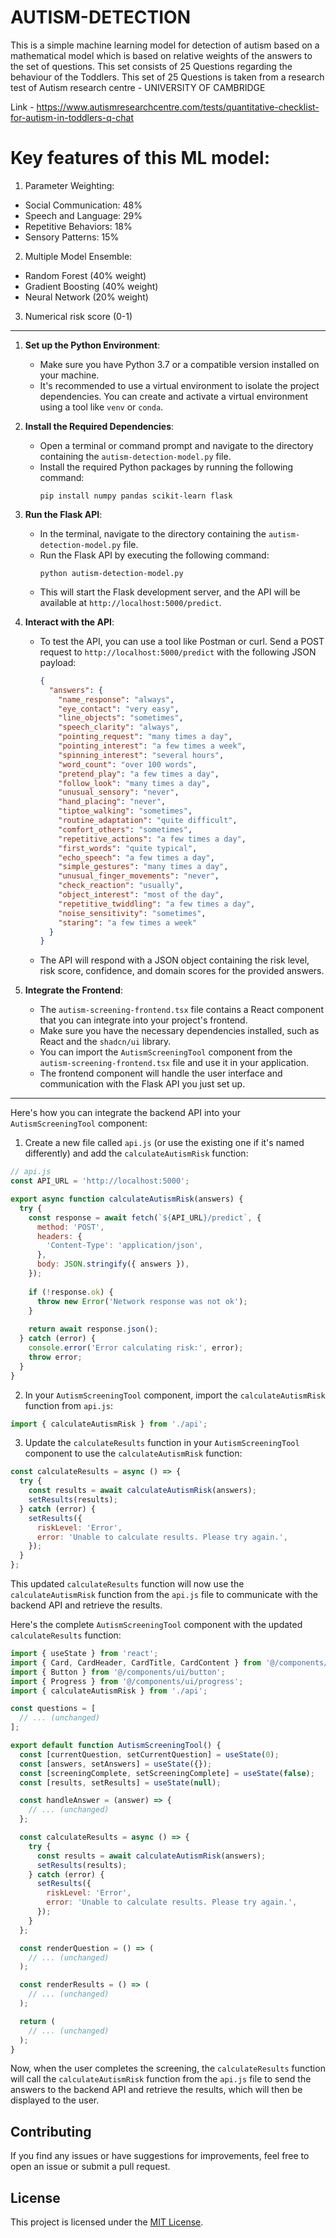 # AUTISM-DETECTION
This is a simple machine learning model for detection of autism based on a mathematical model which is based on relative weights of the answers to the set of questions.
This set consists of 25 Questions regarding the behaviour of the Toddlers.
This set of 25 Questions is taken from a research test of Autism research centre - UNIVERSITY OF CAMBRIDGE

Link - https://www.autismresearchcentre.com/tests/quantitative-checklist-for-autism-in-toddlers-q-chat

# Key features of this ML model:

1. Parameter Weighting:

- Social Communication: 48%
- Speech and Language: 29%
- Repetitive Behaviors: 18%
- Sensory Patterns: 15%


2. Multiple Model Ensemble:

- Random Forest (40% weight)
- Gradient Boosting (40% weight)
- Neural Network (20% weight)

3. Numerical risk score (0-1)

------------------------------------------------------------

1. **Set up the Python Environment**:
   - Make sure you have Python 3.7 or a compatible version installed on your machine.
   - It's recommended to use a virtual environment to isolate the project dependencies. You can create and activate a virtual environment using a tool like `venv` or `conda`.

2. **Install the Required Dependencies**:
   - Open a terminal or command prompt and navigate to the directory containing the `autism-detection-model.py` file.
   - Install the required Python packages by running the following command:
     ```
     pip install numpy pandas scikit-learn flask
     ```

3. **Run the Flask API**:
   - In the terminal, navigate to the directory containing the `autism-detection-model.py` file.
   - Run the Flask API by executing the following command:
     ```
     python autism-detection-model.py
     ```
   - This will start the Flask development server, and the API will be available at `http://localhost:5000/predict`.

4. **Interact with the API**:
   - To test the API, you can use a tool like Postman or curl. Send a POST request to `http://localhost:5000/predict` with the following JSON payload:
     ```json
     {
       "answers": {
         "name_response": "always",
         "eye_contact": "very easy",
         "line_objects": "sometimes",
         "speech_clarity": "always",
         "pointing_request": "many times a day",
         "pointing_interest": "a few times a week",
         "spinning_interest": "several hours",
         "word_count": "over 100 words",
         "pretend_play": "a few times a day",
         "follow_look": "many times a day",
         "unusual_sensory": "never",
         "hand_placing": "never",
         "tiptoe_walking": "sometimes",
         "routine_adaptation": "quite difficult",
         "comfort_others": "sometimes",
         "repetitive_actions": "a few times a day",
         "first_words": "quite typical",
         "echo_speech": "a few times a day",
         "simple_gestures": "many times a day",
         "unusual_finger_movements": "never",
         "check_reaction": "usually",
         "object_interest": "most of the day",
         "repetitive_twiddling": "a few times a day",
         "noise_sensitivity": "sometimes",
         "staring": "a few times a week"
       }
     }
     ```
   - The API will respond with a JSON object containing the risk level, risk score, confidence, and domain scores for the provided answers.

5. **Integrate the Frontend**:
   - The `autism-screening-frontend.tsx` file contains a React component that you can integrate into your project's frontend.
   - Make sure you have the necessary dependencies installed, such as React and the `shadcn/ui` library.
   - You can import the `AutismScreeningTool` component from the `autism-screening-frontend.tsx` file and use it in your application.
   - The frontend component will handle the user interface and communication with the Flask API you just set up.
     
----------------------------------------------------------------------------------------------------------------------------------------


Here's how you can integrate the backend API into your `AutismScreeningTool` component:

1. Create a new file called `api.js` (or use the existing one if it's named differently) and add the `calculateAutismRisk` function:

```javascript
// api.js
const API_URL = 'http://localhost:5000';

export async function calculateAutismRisk(answers) {
  try {
    const response = await fetch(`${API_URL}/predict`, {
      method: 'POST',
      headers: {
        'Content-Type': 'application/json',
      },
      body: JSON.stringify({ answers }),
    });
    
    if (!response.ok) {
      throw new Error('Network response was not ok');
    }
    
    return await response.json();
  } catch (error) {
    console.error('Error calculating risk:', error);
    throw error;
  }
}
```

2. In your `AutismScreeningTool` component, import the `calculateAutismRisk` function from `api.js`:

```javascript
import { calculateAutismRisk } from './api';
```

3. Update the `calculateResults` function in your `AutismScreeningTool` component to use the `calculateAutismRisk` function:

```javascript
const calculateResults = async () => {
  try {
    const results = await calculateAutismRisk(answers);
    setResults(results);
  } catch (error) {
    setResults({
      riskLevel: 'Error',
      error: 'Unable to calculate results. Please try again.',
    });
  }
};
```

This updated `calculateResults` function will now use the `calculateAutismRisk` function from the `api.js` file to communicate with the backend API and retrieve the results.

Here's the complete `AutismScreeningTool` component with the updated `calculateResults` function:

```javascript
import { useState } from 'react';
import { Card, CardHeader, CardTitle, CardContent } from '@/components/ui/card';
import { Button } from '@/components/ui/button';
import { Progress } from '@/components/ui/progress';
import { calculateAutismRisk } from './api';

const questions = [
  // ... (unchanged)
];

export default function AutismScreeningTool() {
  const [currentQuestion, setCurrentQuestion] = useState(0);
  const [answers, setAnswers] = useState({});
  const [screeningComplete, setScreeningComplete] = useState(false);
  const [results, setResults] = useState(null);

  const handleAnswer = (answer) => {
    // ... (unchanged)
  };

  const calculateResults = async () => {
    try {
      const results = await calculateAutismRisk(answers);
      setResults(results);
    } catch (error) {
      setResults({
        riskLevel: 'Error',
        error: 'Unable to calculate results. Please try again.',
      });
    }
  };

  const renderQuestion = () => (
    // ... (unchanged)
  );

  const renderResults = () => (
    // ... (unchanged)
  );

  return (
    // ... (unchanged)
  );
}
```

Now, when the user completes the screening, the `calculateResults` function will call the `calculateAutismRisk` function from the `api.js` file to send the answers to the backend API and retrieve the results, which will then be displayed to the user.

## Contributing

If you find any issues or have suggestions for improvements, feel free to open an issue or submit a pull request.

## License

This project is licensed under the [MIT License](LICENSE).

